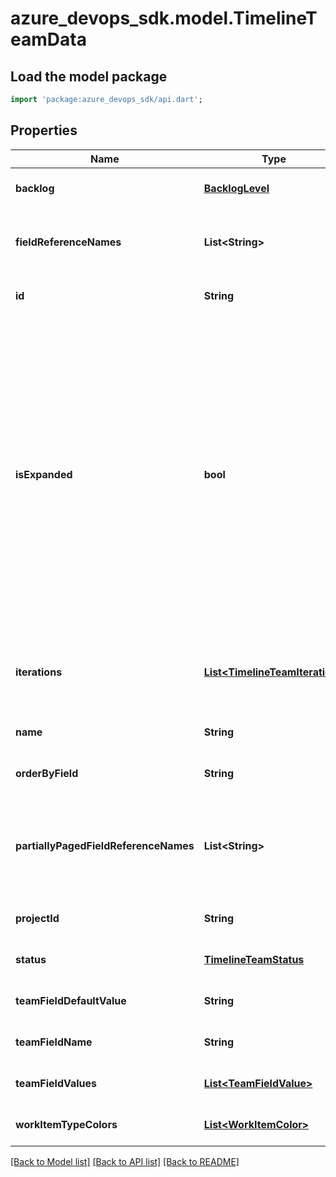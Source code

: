 # azure_devops_sdk.model.TimelineTeamData

## Load the model package
```dart
import 'package:azure_devops_sdk/api.dart';
```

## Properties
Name | Type | Description | Notes
------------ | ------------- | ------------- | -------------
**backlog** | [**BacklogLevel**](BacklogLevel.md) |  | [optional] [default to null]
**fieldReferenceNames** | **List&lt;String&gt;** | The field reference names of the work item data | [optional] [default to []]
**id** | **String** | The id of the team | [optional] [default to null]
**isExpanded** | **bool** | Was iteration and work item data retrieved for this team. &lt;remarks&gt; Teams with IsExpanded false have not had their iteration, work item, and field related data queried and will never contain this data. If true then these items are queried and, if there are items in the queried range, there will be data. &lt;/remarks&gt; | [optional] [default to null]
**iterations** | [**List&lt;TimelineTeamIteration&gt;**](TimelineTeamIteration.md) | The iteration data, including the work items, in the queried date range. | [optional] [default to []]
**name** | **String** | The name of the team | [optional] [default to null]
**orderByField** | **String** | The order by field name of this team | [optional] [default to null]
**partiallyPagedFieldReferenceNames** | **List&lt;String&gt;** | The field reference names of the partially paged work items, such as ID, WorkItemType | [optional] [default to []]
**projectId** | **String** | The project id the team belongs team | [optional] [default to null]
**status** | [**TimelineTeamStatus**](TimelineTeamStatus.md) |  | [optional] [default to null]
**teamFieldDefaultValue** | **String** | The team field default value | [optional] [default to null]
**teamFieldName** | **String** | The team field name of this team | [optional] [default to null]
**teamFieldValues** | [**List&lt;TeamFieldValue&gt;**](TeamFieldValue.md) | The team field values | [optional] [default to []]
**workItemTypeColors** | [**List&lt;WorkItemColor&gt;**](WorkItemColor.md) | Colors for the work item types. | [optional] [default to []]

[[Back to Model list]](../README.md#documentation-for-models) [[Back to API list]](../README.md#documentation-for-api-endpoints) [[Back to README]](../README.md)


